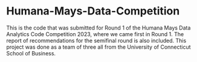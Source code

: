 # Humana-Mays-Data-Competition
This is the code that was submitted for Round 1 of the Humana  Mays Data Analytics Code Competition 2023, where we came first in Round 1. The report of recommendations for the semifinal round is also included. 
This project was done as a team of three all from the University of Connecticut School of Business.
